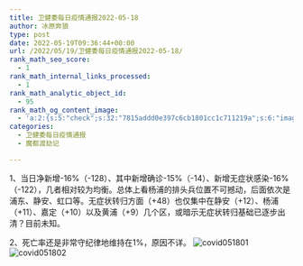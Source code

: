 ```yaml
---
title: 卫健委每日疫情通报2022-05-18
author: 冰原奔狼
type: post
date: 2022-05-19T09:36:44+00:00
url: /2022/05/19/卫健委每日疫情通报2022-05-18/
rank_math_seo_score:
  - 1
rank_math_internal_links_processed:
  - 1
rank_math_analytic_object_id:
  - 95
rank_math_og_content_image:
  - 'a:2:{s:5:"check";s:32:"7815addd0e397c6cb1801cc1c711219a";s:6:"images";a:0:{}}'
categories:
  - 卫健委每日疫情通报
  - 魔都渡劫记

---
```

1、当日净新增-16%（-128）、其中新增确诊-15%（-14）、新增无症状感染-16%（-122），几者相对较为均衡。总体上看杨浦的排头兵位置不可撼动，后面依次是浦东、静安、虹口等。无症状转归方面（+48）也仅集中在静安（+12）、杨浦（+11）、嘉定（+10）以及黄浦（+9）几个区，或暗示无症状转归基础已逐步出清？目前未知。

2、死亡率还是非常守纪律地维持在1%，原因不详。
<img decoding="async" src="https://i0.wp.com/s2.loli.net/2022/05/19/vyjLdU8zSIPlex5.jpg?w=640&#038;ssl=1" alt="covid051801" data-recalc-dims="1" />
<img decoding="async" src="https://i0.wp.com/s2.loli.net/2022/05/19/TEosj65fP4dimgR.jpg?w=640&#038;ssl=1" alt="covid051802" data-recalc-dims="1" />
